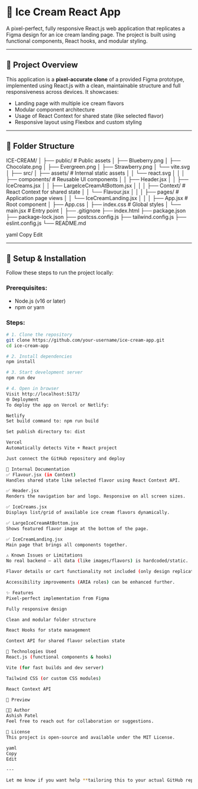 # 🍦 Ice Cream React App

A pixel-perfect, fully responsive React.js web application that replicates a Figma design for an ice cream landing page. The project is built using functional components, React hooks, and modular styling.

---

## 📌 Project Overview

This application is a **pixel-accurate clone** of a provided Figma prototype, implemented using React.js with a clean, maintainable structure and full responsiveness across devices. It showcases:
- Landing page with multiple ice cream flavors
- Modular component architecture
- Usage of React Context for shared state (like selected flavor)
- Responsive layout using Flexbox and custom styling

---

## 📁 Folder Structure

ICE-CREAM/
│
├── public/ # Public assets
│ ├── Blueberry.png
│ ├── Chocolate.png
│ ├── Evergreen.png
│ ├── Strawberry.png
│ └── vite.svg
│
├── src/
│ ├── assets/ # Internal static assets
│ │ └── react.svg
│ │
│ ├── components/ # Reusable UI components
│ │ ├── Header.jsx
│ │ ├── IceCreams.jsx
│ │ ├── LargeIceCreamAtBottom.jsx
│ │
│ ├── Context/ # React Context for shared state
│ │ └── Flavour.jsx
│ │
│ ├── pages/ # Application page views
│ │ └── IceCreamLanding.jsx
│ │
│ ├── App.jsx # Root component
│ ├── App.css
│ ├── index.css # Global styles
│ └── main.jsx # Entry point
│
├── .gitignore
├── index.html
├── package.json
├── package-lock.json
├── postcss.config.js
├── tailwind.config.js
├── eslint.config.js
└── README.md

yaml
Copy
Edit

---

## 🚀 Setup & Installation

Follow these steps to run the project locally:

### Prerequisites:
- Node.js (v16 or later)
- npm or yarn

### Steps:

```bash
# 1. Clone the repository
git clone https://github.com/your-username/ice-cream-app.git
cd ice-cream-app

# 2. Install dependencies
npm install

# 3. Start development server
npm run dev

# 4. Open in browser
Visit http://localhost:5173/
🌐 Deployment
To deploy the app on Vercel or Netlify:

Netlify
Set build command to: npm run build

Set publish directory to: dist

Vercel
Automatically detects Vite + React project

Just connect the GitHub repository and deploy

🧠 Internal Documentation
✅ Flavour.jsx (in Context)
Handles shared state like selected flavor using React Context API.

✅ Header.jsx
Renders the navigation bar and logo. Responsive on all screen sizes.

✅ IceCreams.jsx
Displays list/grid of available ice cream flavors dynamically.

✅ LargeIceCreamAtBottom.jsx
Shows featured flavor image at the bottom of the page.

✅ IceCreamLanding.jsx
Main page that brings all components together.

⚠️ Known Issues or Limitations
No real backend – all data (like images/flavors) is hardcoded/static.

Flavor details or cart functionality not included (only design replication).

Accessibility improvements (ARIA roles) can be enhanced further.

✨ Features
Pixel-perfect implementation from Figma

Fully responsive design

Clean and modular folder structure

React Hooks for state management

Context API for shared flavor selection state

🧪 Technologies Used
React.js (functional components & hooks)

Vite (for fast builds and dev server)

Tailwind CSS (or custom CSS modules)

React Context API

📸 Preview

🧑‍💻 Author
Ashish Patel
Feel free to reach out for collaboration or suggestions.

📄 License
This project is open-source and available under the MIT License.

yaml
Copy
Edit

---

Let me know if you want help **tailoring this to your actual GitHub repo name**, or want me to **auto-ge